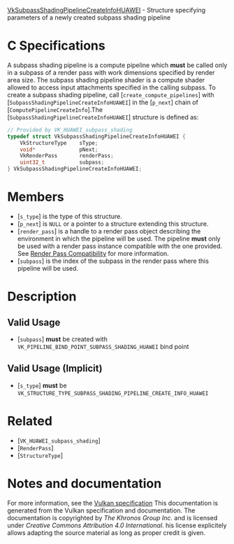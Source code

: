 [VkSubpassShadingPipelineCreateInfoHUAWEI](https://www.khronos.org/registry/vulkan/specs/1.3-extensions/man/html/VkSubpassShadingPipelineCreateInfoHUAWEI.html) - Structure specifying parameters of a newly created subpass shading pipeline

# C Specifications
A subpass shading pipeline is a compute pipeline which  **must**  be called only
in a subpass of a render pass with work dimensions specified by render area
size.
The subpass shading pipeline shader is a compute shader allowed to access
input attachments specified in the calling subpass.
To create a subpass shading pipeline, call [`create_compute_pipelines`]
with [`SubpassShadingPipelineCreateInfoHUAWEI`] in the [`p_next`] chain
of [`ComputePipelineCreateInfo`].The [`SubpassShadingPipelineCreateInfoHUAWEI`] structure is defined as:
```c
// Provided by VK_HUAWEI_subpass_shading
typedef struct VkSubpassShadingPipelineCreateInfoHUAWEI {
    VkStructureType    sType;
    void*              pNext;
    VkRenderPass       renderPass;
    uint32_t           subpass;
} VkSubpassShadingPipelineCreateInfoHUAWEI;
```

# Members
- [`s_type`] is the type of this structure.
- [`p_next`] is `NULL` or a pointer to a structure extending this structure.
- [`render_pass`] is a handle to a render pass object describing the environment in which the pipeline will be used. The pipeline  **must**  only be used with a render pass instance compatible with the one provided. See [Render Pass Compatibility](https://www.khronos.org/registry/vulkan/specs/1.3-extensions/html/vkspec.html#renderpass-compatibility) for more information.
- [`subpass`] is the index of the subpass in the render pass where this pipeline will be used.

# Description
## Valid Usage
-  [`subpass`] **must**  be created with `VK_PIPELINE_BIND_POINT_SUBPASS_SHADING_HUAWEI` bind point

## Valid Usage (Implicit)
-  [`s_type`] **must**  be `VK_STRUCTURE_TYPE_SUBPASS_SHADING_PIPELINE_CREATE_INFO_HUAWEI`

# Related
- [`VK_HUAWEI_subpass_shading`]
- [`RenderPass`]
- [`StructureType`]

# Notes and documentation
For more information, see the [Vulkan specification](https://www.khronos.org/registry/vulkan/specs/1.3-extensions/html/vkspec.html)
This documentation is generated from the Vulkan specification and documentation.
The documentation is copyrighted by *The Khronos Group Inc.* and is licensed under *Creative Commons Attribution 4.0 International*.
his license explicitely allows adapting the source material as long as proper credit is given.
        